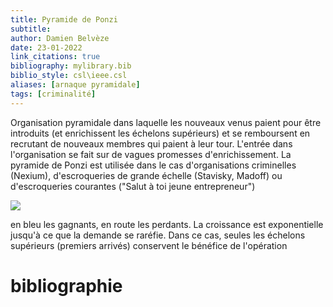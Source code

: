```yaml
---
title: Pyramide de Ponzi
subtitle:
author: Damien Belvèze
date: 23-01-2022
link_citations: true
bibliography: mylibrary.bib
biblio_style: csl\ieee.csl
aliases: [arnaque pyramidale]
tags: [criminalité]
---
```


Organisation pyramidale dans laquelle les nouveaux venus paient pour être introduits (et enrichissent les échelons supérieurs) et se remboursent en recrutant de nouveaux membres qui paient à leur tour. 
L'entrée dans l'organisation se fait sur de vagues promesses d'enrichissement. 
La pyramide de Ponzi est utilisée dans le cas d'organisations criminelles (Nexium), d'escroqueries de grande échelle (Stavisky, Madoff) ou d'escroqueries courantes ("Salut à toi jeune entrepreneur")

![](ponzi.png)

en bleu les gagnants, en route les perdants.
La croissance est exponentielle jusqu'à ce que la demande se raréfie. Dans ce cas, seules les échelons supérieurs (premiers arrivés) conservent le bénéfice de l'opération

# bibliographie

